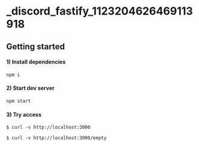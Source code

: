_discord_fastify_1123204626469113918
===

## Getting started

#### 1) Install dependencies

```
npm i
```

#### 2) Start dev server

```
npm start
```

#### 3) Try access

```
$ curl -v http://localhost:3000
```

```
$ curl -v http://localhost:3000/empty
```